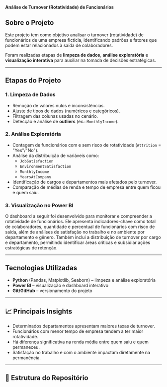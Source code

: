 **Análise de Turnover (Rotatividade) de Funcionários**

## Sobre o Projeto
Este projeto tem como objetivo analisar o turnover (rotatividade) de funcionários de uma empresa fictícia, identificando padrões e fatores que podem estar relacionados à saída de colaboradores.  

Foram realizadas etapas de **limpeza de dados**, **análise exploratória** e **visualização interativa** para auxiliar na tomada de decisões estratégicas.

---

## Etapas do Projeto

### 1. Limpeza de Dados
- Remoção de valores nulos e inconsistências.
- Ajuste de tipos de dados (numéricos e categóricos).
- Filtragem das colunas usadas no cenário.
- Detecção e análise de **outliers** (ex.: `MonthlyIncome`).

### 2. Análise Exploratória
- Contagem de funcionários com e sem risco de rotatividade (`Attrition` = "Yes"/"No").
- Análise da distribuição de variáveis como:
  - `JobSatisfaction`
  - `EnvironmentSatisfaction`
  - `MonthlyIncome`
  - `YearsAtCompany`
- Identificação de cargos e departamentos mais afetados pelo turnover.
- Comparação de médias de renda e tempo de empresa entre quem ficou e quem saiu.

### 3. Visualização no Power BI
O dashboard a seguir foi desenvolvido para monitorar e compreender a rotatividade de funcionários. Ele apresenta indicadores-chave como total de colaboradores, quantidade e percentual de funcionários com risco de saída, além de análises de satisfação no trabalho e no ambiente por departamento e gênero. Também inclui a distribuição de turnover por cargo e departamento, permitindo identificar áreas críticas e subsidiar ações estratégicas de retenção.



---

## Tecnologias Utilizadas
- **Python** (Pandas, Matplotlib, Seaborn) – limpeza e análise exploratória
- **Power BI** – visualização e dashboard interativo
- **Git/GitHub** – versionamento do projeto

---

## 📈 Principais Insights
- Determinados departamentos apresentam maiores taxas de turnover.
- Funcionários com menor tempo de empresa tendem a ter maior rotatividade.
- Há diferença significativa na renda média entre quem saiu e quem permaneceu.
- Satisfação no trabalho e com o ambiente impactam diretamente na permanência.

---

## 📂 Estrutura do Repositório

